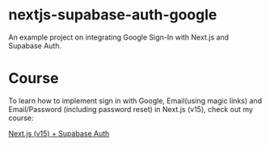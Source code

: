 # nextjs-supabase-auth-google

An example project on integrating Google Sign-In with Next.js and Supabase Auth.

# Course

To learn how to implement sign in with Google, Email(using magic links) and Email/Password (including password reset) in Next.js (v15), check out my course:

[Next.js (v15) + Supabase Auth](https://www.hemantasundaray.com/courses/supabase-auth)
